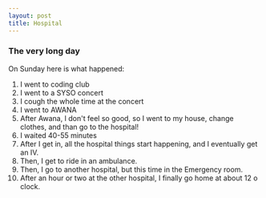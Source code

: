 ```yaml
---
layout: post
title: Hospital
---
```


### The very long day

On Sunday here is what happened:
1. I went to coding club
2. I went to a SYSO concert
3. I cough the whole time at the concert
4. I went to AWANA
5. After Awana, I don't feel so good, so I went to my house, change clothes, and than go to the hospital!
6. I waited 40-55 minutes
7. After I get in, all the hospital things start happening, and I eventually get an IV.
8. Then, I get to ride in an ambulance.
9. Then, I go to another hospital, but this time in the Emergency room.
10. After an hour or two at the other hospital, I finally go home at about 12 o clock.
